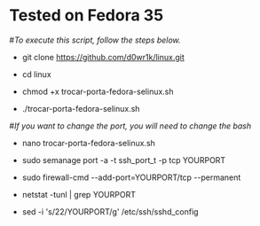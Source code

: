 # Tested on Fedora 35


#*To execute this script, follow the steps below.*


- git clone https://github.com/d0wr1k/linux.git

- cd linux

- chmod +x trocar-porta-fedora-selinux.sh

- ./trocar-porta-fedora-selinux.sh

#*If you want to change the port, you will need to change the bash*

- nano trocar-porta-fedora-selinux.sh

- sudo semanage port -a -t ssh_port_t -p tcp YOURPORT

- sudo firewall-cmd --add-port=YOURPORT/tcp --permanent

- netstat -tunl | grep YOURPORT
- sed -i 's/22/YOURPORT/g' /etc/ssh/sshd_config

